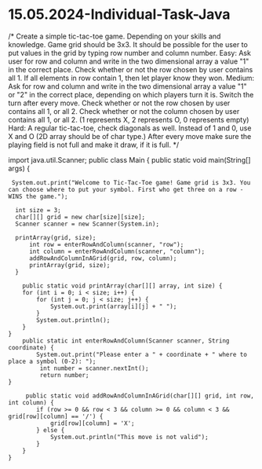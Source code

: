 # 15.05.2024-Individual-Task-Java


/*
Create a simple tic-tac-toe game. Depending on your skills and knowledge.
Game grid should be 3x3. It should be possible for the user to put values in the grid by typing row number and column number.
Easy: Ask user for row and column and write in the two dimensional array a value "1" in the correct place.
Check whether or not the row chosen by user contains all 1.
If all elements in row contain 1, then let player know they won.
Medium: Ask for row and column and write in the two dimensional array a value "1" or "2" in the correct place, depending on which players turn it is. Switch the turn after every move.
Check whether or not the row chosen by user contains all 1, or all 2.
Check whether or not the column chosen by user contains all 1, or all 2.
(1 represents X, 2 represents O, 0 represents empty)
Hard: A regular tic-tac-toe, check diagonals as well. Instead of 1 and 0, use X and O (2D array should be of char type.)
After every move make sure the playing field is not full and make it draw, if it is full.
*/ 

import java.util.Scanner;
public class Main {
  public static void main(String[] args) {

     System.out.print("Welcome to Tic-Tac-Toe game! Game grid is 3x3. You can choose where to put your symbol. First who get three on a row - WINS the game.");
 
      int size = 3;
      char[][] grid = new char[size][size];
      Scanner scanner = new Scanner(System.in);
     
      printArray(grid, size);
          int row = enterRowAndColumn(scanner, "row");
          int column = enterRowAndColumn(scanner, "column");
          addRowAndColumnInAGrid(grid, row, column);
          printArray(grid, size);
      }

        public static void printArray(char[][] array, int size) {
        for (int i = 0; i < size; i++) {
            for (int j = 0; j < size; j++) {
                System.out.print(array[i][j] + " ");
            }
            System.out.println();
        }
    }
        public static int enterRowAndColumn(Scanner scanner, String coordinate) {
            System.out.print("Please enter a " + coordinate + " where to place a symbol (0-2): ");
             int number = scanner.nextInt();
             return number;
    }
  
         public static void addRowAndColumnInAGrid(char[][] grid, int row, int column) {
            if (row >= 0 && row < 3 && column >= 0 && column < 3 && grid[row][column] == '/') {
                grid[row][column] = 'X'; 
            } else {
                System.out.println("This move is not valid");
            }
        }
    }


    

  

       
  

        
  
      
  


